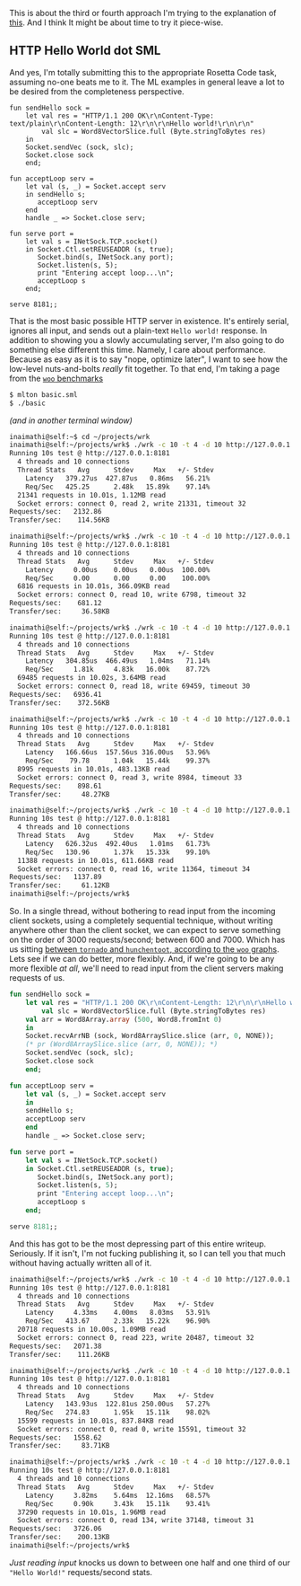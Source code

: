 This is about the third or fourth approach I'm trying to the explanation of [this](https://github.com/Inaimathi/serve-sml). And I think It might be about time to try it piece-wise.

## HTTP Hello World dot SML

And yes, I'm totally submitting this to the appropriate Rosetta Code task, assuming no-one beats me to it. The ML examples in general leave a lot to be desired from the completeness perspective.

```
fun sendHello sock = 
    let val res = "HTTP/1.1 200 OK\r\nContent-Type: text/plain\r\nContent-Length: 12\r\n\r\nHello world!\r\n\r\n"
        val slc = Word8VectorSlice.full (Byte.stringToBytes res)
    in 
	Socket.sendVec (sock, slc);
	Socket.close sock
    end;

fun acceptLoop serv =
    let val (s, _) = Socket.accept serv
    in sendHello s;
       acceptLoop serv
    end
    handle _ => Socket.close serv;

fun serve port =
    let val s = INetSock.TCP.socket()
    in Socket.Ctl.setREUSEADDR (s, true);
       Socket.bind(s, INetSock.any port);
       Socket.listen(s, 5);
       print "Entering accept loop...\n";
       acceptLoop s
    end;

serve 8181;;
```

That is the most basic possible HTTP server in existence. It's entirely serial, ignores all input, and sends out a plain-text `Hello world!` response. In addition to showing you a slowly accumulating server, I'm also going to do something else different this time. Namely, I care about performance. Because as easy as it is to say "nope, optimize later", I want to see how the low-level nuts-and-bolts *really* fit together. To that end, I'm taking a page from the [`woo` benchmarks](https://github.com/fukamachi/woo#how-fast)

```sh
$ mlton basic.sml
$ ./basic
```

*(and in another terminal window)*


```sh
inaimathi@self:~$ cd ~/projects/wrk
inaimathi@self:~/projects/wrk$ ./wrk -c 10 -t 4 -d 10 http://127.0.0.1:8181
Running 10s test @ http://127.0.0.1:8181
  4 threads and 10 connections
  Thread Stats   Avg      Stdev     Max   +/- Stdev
    Latency   379.27us  427.87us   0.86ms   56.21%
    Req/Sec   425.25      2.48k   15.89k    97.14%
  21341 requests in 10.01s, 1.12MB read
  Socket errors: connect 0, read 2, write 21331, timeout 32
Requests/sec:   2132.86
Transfer/sec:    114.56KB

inaimathi@self:~/projects/wrk$ ./wrk -c 10 -t 4 -d 10 http://127.0.0.1:8181
Running 10s test @ http://127.0.0.1:8181
  4 threads and 10 connections
  Thread Stats   Avg      Stdev     Max   +/- Stdev
    Latency     0.00us    0.00us   0.00us  100.00%
    Req/Sec     0.00      0.00     0.00    100.00%
  6816 requests in 10.01s, 366.09KB read
  Socket errors: connect 0, read 10, write 6798, timeout 32
Requests/sec:    681.12
Transfer/sec:     36.58KB

inaimathi@self:~/projects/wrk$ ./wrk -c 10 -t 4 -d 10 http://127.0.0.1:8181
Running 10s test @ http://127.0.0.1:8181
  4 threads and 10 connections
  Thread Stats   Avg      Stdev     Max   +/- Stdev
    Latency   304.85us  466.49us   1.04ms   71.14%
    Req/Sec     1.81k     4.83k   16.00k    87.72%
  69485 requests in 10.02s, 3.64MB read
  Socket errors: connect 0, read 18, write 69459, timeout 30
Requests/sec:   6936.41
Transfer/sec:    372.56KB

inaimathi@self:~/projects/wrk$ ./wrk -c 10 -t 4 -d 10 http://127.0.0.1:8181
Running 10s test @ http://127.0.0.1:8181
  4 threads and 10 connections
  Thread Stats   Avg      Stdev     Max   +/- Stdev
    Latency   166.66us  157.56us 316.00us   53.96%
    Req/Sec    79.78      1.04k   15.44k    99.37%
  8995 requests in 10.01s, 483.13KB read
  Socket errors: connect 0, read 3, write 8984, timeout 33
Requests/sec:    898.61
Transfer/sec:     48.27KB

inaimathi@self:~/projects/wrk$ ./wrk -c 10 -t 4 -d 10 http://127.0.0.1:8181
Running 10s test @ http://127.0.0.1:8181
  4 threads and 10 connections
  Thread Stats   Avg      Stdev     Max   +/- Stdev
    Latency   626.32us  492.40us   1.01ms   61.73%
    Req/Sec   130.96      1.37k   15.33k    99.10%
  11388 requests in 10.01s, 611.66KB read
  Socket errors: connect 0, read 16, write 11364, timeout 34
Requests/sec:   1137.89
Transfer/sec:     61.12KB
inaimathi@self:~/projects/wrk$
```

So. In a single thread, without bothering to read input from the incoming client sockets, using a completely sequential technique, without writing anywhere other than the client socket, we can expect to serve something on the order of 3000 requests/second; between 600 and 7000. Which has us sitting [between `tornado` and `hunchentoot`, according to the `woo` graphs](https://github.com/fukamachi/woo#how-fast). Lets see if we can do better, more flexibly. And, if we're going to be any more flexible *at all*, we'll need to read input from the client servers making requests of us.

```ml
fun sendHello sock = 
    let val res = "HTTP/1.1 200 OK\r\nContent-Length: 12\r\n\r\nHello world!\r\n\r\n"
        val slc = Word8VectorSlice.full (Byte.stringToBytes res)
	val arr = Word8Array.array (500, Word8.fromInt 0)
    in 
	Socket.recvArrNB (sock, Word8ArraySlice.slice (arr, 0, NONE));
	(* pr (Word8ArraySlice.slice (arr, 0, NONE)); *)
	Socket.sendVec (sock, slc);
	Socket.close sock
    end;

fun acceptLoop serv =
    let val (s, _) = Socket.accept serv
    in
	sendHello s;
	acceptLoop serv
    end
    handle _ => Socket.close serv;

fun serve port =
    let val s = INetSock.TCP.socket()
    in Socket.Ctl.setREUSEADDR (s, true);
       Socket.bind(s, INetSock.any port);
       Socket.listen(s, 5);
       print "Entering accept loop...\n";
       acceptLoop s
    end;

serve 8181;;
```

And this has got to be the most depressing part of this entire writeup. Seriously. If it isn't, I'm not fucking publishing it, so I can tell you that much without having actually written all of it.

```sh
inaimathi@self:~/projects/wrk$ ./wrk -c 10 -t 4 -d 10 http://127.0.0.1:8181
Running 10s test @ http://127.0.0.1:8181
  4 threads and 10 connections
  Thread Stats   Avg      Stdev     Max   +/- Stdev
    Latency     4.33ms    4.00ms   8.03ms   53.91%
    Req/Sec   413.67      2.33k   15.22k    96.90%
  20718 requests in 10.00s, 1.09MB read
  Socket errors: connect 0, read 223, write 20487, timeout 32
Requests/sec:   2071.38
Transfer/sec:    111.26KB

inaimathi@self:~/projects/wrk$ ./wrk -c 10 -t 4 -d 10 http://127.0.0.1:8181
Running 10s test @ http://127.0.0.1:8181
  4 threads and 10 connections
  Thread Stats   Avg      Stdev     Max   +/- Stdev
    Latency   143.93us  122.81us 250.00us   57.27%
    Req/Sec   274.83      1.95k   15.11k    98.02%
  15599 requests in 10.01s, 837.84KB read
  Socket errors: connect 0, read 0, write 15591, timeout 32
Requests/sec:   1558.62
Transfer/sec:     83.71KB

inaimathi@self:~/projects/wrk$ ./wrk -c 10 -t 4 -d 10 http://127.0.0.1:8181
Running 10s test @ http://127.0.0.1:8181
  4 threads and 10 connections
  Thread Stats   Avg      Stdev     Max   +/- Stdev
    Latency     3.82ms    5.64ms  12.16ms   68.57%
    Req/Sec     0.90k     3.43k   15.11k    93.41%
  37290 requests in 10.01s, 1.96MB read
  Socket errors: connect 0, read 134, write 37148, timeout 31
Requests/sec:   3726.06
Transfer/sec:    200.13KB
inaimathi@self:~/projects/wrk$
```

*Just reading input* knocks us down to between one half and one third of our `"Hello World!"` requests/second stats.
